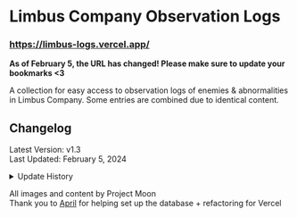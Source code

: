 # Limbus Company Observation Logs
### https://limbus-logs.vercel.app/
**As of February 5, the URL has changed! Please make sure to update your bookmarks <3**

 A collection for easy access to observation logs of enemies & abnormalities in Limbus Company. Some entries are combined due to identical content.

## Changelog

Latest Version: v1.3<br>
Last Updated: February 5, 2024

<details>
<summary>Update History</summary>

- v.1.3
  - Added Refraction Railway 3 Abnormalities
  - Moved to Vercel
- v.1.23
  - Added the abnormalities from Refraction Railway Line 2 Mobius
- v.1.22
  - Added the new Mirror Dungeon Abnormality
- v.1.21
  - Moved data to a database (thank you april!!!!!!!)
  - Color-coded comments for new logs
- v.1.2
  - Added Log Writer Filter
  - Added Placeholder text
- v.1.1
  - Logs now display who wrote the observation log
    - Additional comments from other sinners are color-coded.
    - Referenced [namu.wiki](https://namu.wiki/w/Limbus%20Company) when discerning who's writing.
  - Added Spiced-Up Papa Bongy (I FORGOT. I'M SORRY PAPA BONGY.)
- v.1.0
  - Page created (Heart Emoji.)

</details>

All images and content by Project Moon\
Thank you to [April](https://github.com/apriltaoyvr) for helping set up the database + refactoring for Vercel
